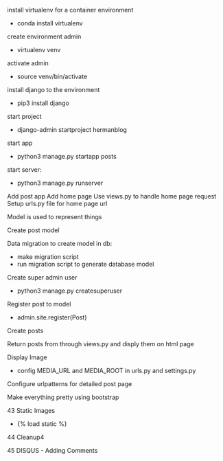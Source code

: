 install virtualenv for a container environment
- conda install virtualenv

create environment admin
- virtualenv venv

activate admin
- source venv/bin/activate

install django to the environment
- pip3 install django

start project
- django-admin startproject hermanblog

start app
- python3 manage.py startapp posts

start server:
- python3 manage.py runserver


Add post app
Add home page
Use views.py to handle home page request
Setup urls.py file for home page url

Model is used to represent things

Create post model

Data migration to create model in db:
- make migration script
- run migration script to generate database model

Create super admin user
- python3 manage.py createsuperuser

Register post to model
- admin.site.register(Post)

Create posts

Return posts from through views.py
and disply them on html page


Display Image
- config MEDIA_URL and 
MEDIA_ROOT in urls.py and settings.py

Configure urlpatterns for detailed post page

Make everything pretty using bootstrap

43 Static Images
- {% load static %}



44 Cleanup4

45 DISQUS - Adding Comments

